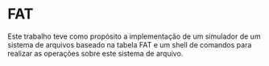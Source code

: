 # FAT

Este trabalho teve como propósito a implementação de um
simulador de um sistema de arquivos baseado na tabela FAT e um
shell de comandos para realizar as operações sobre este sistema de
arquivo.
